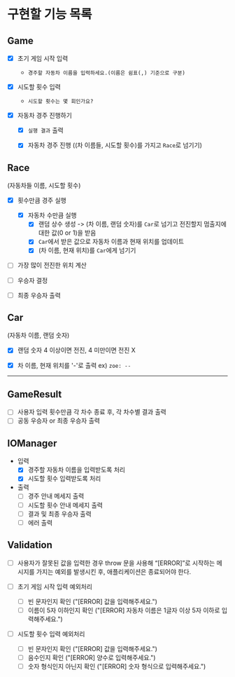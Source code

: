 # 구현할 기능 목록

## Game

- [x] 초기 게임 시작 입력 
  - `경주할 자동차 이름을 입력하세요.(이름은 쉼표(,) 기준으로 구분)`

- [x] 시도할 횟수 입력 
  - `시도할 횟수는 몇 회인가요?`

- [x] 자동차 경주 진행하기
  - [x] `실행 결과` 출력
  - [x] 자동차 경주 진행 ((차 이름들, 시도할 횟수)를 가지고 `Race`로 넘기기)


## Race 
(자동차들 이름, 시도할 횟수)

- [x] 횟수만큼 경주 실행
  - [x] 자동차 수만큼 실행
    - [x] 랜덤 상수 생성 -> (차 이름, 랜덤 숫자)를 `Car`로 넘기고 전진할지 멈출지에 대한 값(0 or 1)을 받음 
    - [x] `Car`에서 받은 값으로 자동차 이름과 현재 위치를 업데이트
    - [x] (차 이름, 현재 위치)를 `Car`에게 넘기기

- [ ] 가장 많이 전진한 위치 계산
- [ ] 우승자 결정
- [ ] 최종 우승자 출력


## Car
(자동차 이름, 랜덤 숫자)
- [x] 랜덤 숫자 4 이상이면 전진, 4 미만이면 전진 X
- [x] 차 이름, 현재 위치를 '-'로 출력
  ex) `zoe: --`


---
## GameResult

- [ ] 사용자 입력 횟수만큼 각 차수 종료 후, 각 차수별 결과 출력
- [ ] 공동 우승자 or 최종 우승자 출력

## IOManager

- 입력
  - [x] 경주할 자동차 이름을 입력받도록 처리
  - [x] 시도할 횟수 입력받도록 처리

- 출력
  - [ ] 경주 안내 메세지 출력
  - [ ] 시도할 횟수 안내 메세지 출력
  - [ ] 결과 및 최종 우승자 출력
  - [ ] 에러 출력

## Validation

- [ ] 사용자가 잘못된 값을 입력한 경우 throw 문을 사용해 “[ERROR]”로 시작하는 메시지를 가지는 예외를 발생시킨 후, 애플리케이션은 종료되어야 한다.

- [ ] 초기 게임 시작 입력 예외처리
  - [ ] 빈 문자인지 확인 ("[ERROR] 값을 입력해주세요.")
  - [ ] 이름이 5자 이하인지 확인 ("[ERROR] 자동차 이름은 1글자 이상 5자 이하로 입력해주세요.")

- [ ] 시도할 횟수 입력 예외처리
  - [ ] 빈 문자인지 확인 ("[ERROR] 값을 입력해주세요.")
  - [ ] 음수인지 확인 ("[ERROR] 양수로 입력해주세요.")
  - [ ] 숫자 형식인지 아닌지 확인 ("[ERROR] 숫자 형식으로 입력해주세요.")
